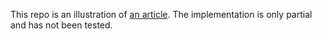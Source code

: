 This repo is an illustration of [an article](https://x.com/gfusee33/status/1932862906539897033). The implementation is only partial and has not been tested.
